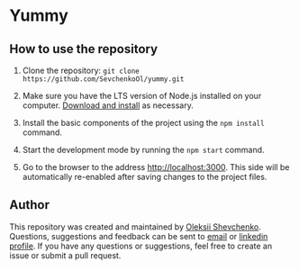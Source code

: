 # Yummy

## How to use the repository

1. Clone the repository: `git clone https://github.com/SevchenkoOl/yummy.git`

2. Make sure you have the LTS version of Node.js installed on your computer.
[Download and install](https://nodejs.org/en/) as necessary.

3. Install the basic components of the project using the `npm install` command.

4. Start the development mode by running the `npm start` command.

5. Go to the browser to the address [http://localhost:3000](http://localhost:3000).
 This side will be automatically re-enabled after saving changes to the project files.

## Author
This repository was created and maintained by [Oleksii Shevchenko](https://shevchenkool.github.io/portfolio/). Questions, suggestions and feedback can be sent to [email](uzlabini@gmail.com) or [linkedin profile](linkedin.com/in/oleksii-shevchenko-535ab61b8).
If you have any questions or suggestions, feel free to create an issue or submit a pull request.


